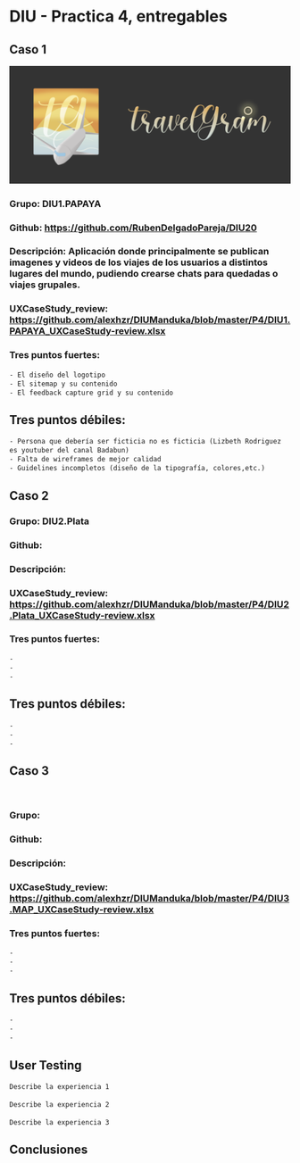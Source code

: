 # DIU - Practica 4, entregables

## Caso 1
![](https://github.com/RubenDelgadoPareja/DIU20/blob/master/P3/PREVIEW-LOGO+ICON.png)   

### Grupo: DIU1.PAPAYA
### Github: https://github.com/RubenDelgadoPareja/DIU20
### Descripción: Aplicación donde principalmente se publican imagenes y videos de los viajes de los usuarios a distintos lugares del mundo, pudiendo crearse chats para quedadas o viajes grupales.
### UXCaseStudy_review: https://github.com/alexhzr/DIUManduka/blob/master/P4/DIU1.PAPAYA_UXCaseStudy-review.xlsx

### Tres puntos fuertes:
	- El diseño del logotipo
	- El sitemap y su contenido
	- El feedback capture grid y su contenido
	
## Tres puntos débiles:
	- Persona que debería ser ficticia no es ficticia (Lizbeth Rodriguez es youtuber del canal Badabun)
	- Falta de wireframes de mejor calidad
	- Guidelines incompletos (diseño de la tipografía, colores,etc.)


## Caso 2

### Grupo: DIU2.Plata
### Github: 
### Descripción: 
### UXCaseStudy_review: https://github.com/alexhzr/DIUManduka/blob/master/P4/DIU2.Plata_UXCaseStudy-review.xlsx

### Tres puntos fuertes:
	-
	-
	-
	
## Tres puntos débiles:
	-
	-
	-


## Caso 3

![]()   

### Grupo:
### Github: 
### Descripción: 
### UXCaseStudy_review: https://github.com/alexhzr/DIUManduka/blob/master/P4/DIU3.MAP_UXCaseStudy-review.xlsx

### Tres puntos fuertes:
	-
	-
	-
	
## Tres puntos débiles:
	-
	-
	-


## User Testing

	Describe la experiencia 1

	Describe la experiencia 2

	Describe la experiencia 3


## Conclusiones
